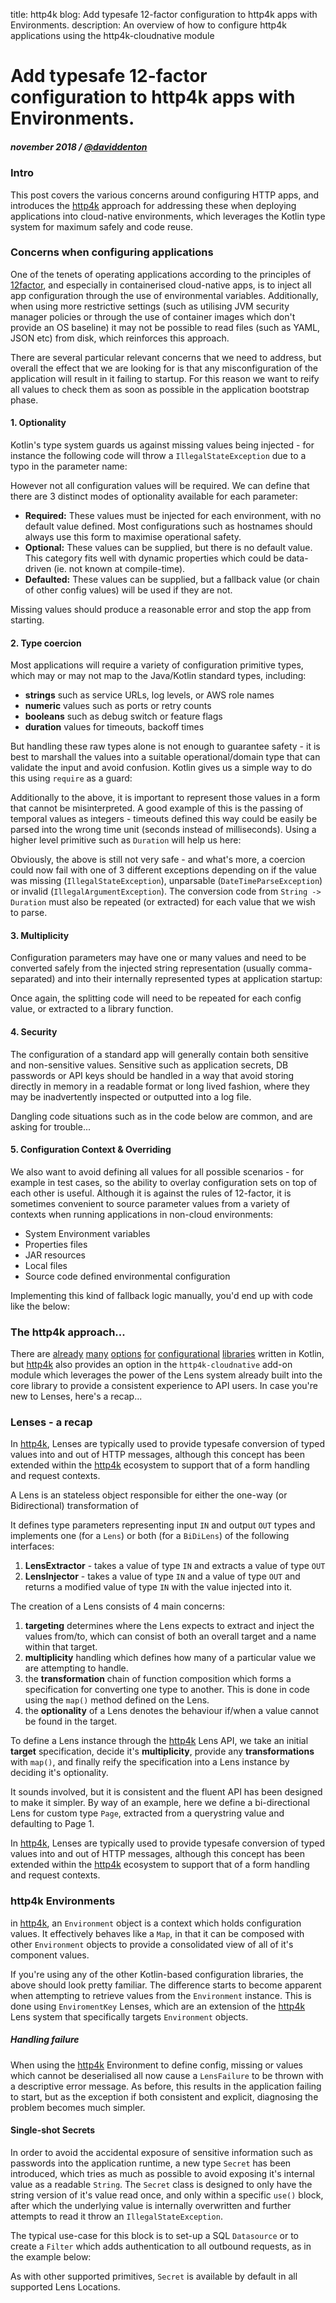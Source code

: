 title: http4k blog: Add typesafe 12-factor configuration to http4k apps with Environments.
description: An overview of how to configure http4k applications using the http4k-cloudnative module

# Add typesafe 12-factor configuration to http4k apps with Environments.

##### november 2018 / [@daviddenton][github]

### Intro
This post covers the various concerns around configuring HTTP apps, and introduces the [http4k] approach for addressing these when deploying applications into cloud-native environments, which leverages the Kotlin type system for maximum safely and code reuse.

### Concerns when configuring applications
One of the tenets of operating applications according to the principles of [12factor], 
and especially in containerised cloud-native apps, is to inject all app configuration through the use of environmental 
variables. Additionally, when using more restrictive settings (such as utilising JVM security manager policies or through 
the use of container images which don't provide an OS baseline) it may not be possible to read files (such as YAML, JSON 
etc) from disk, which reinforces this approach.

There are several particular relevant concerns that we need to address, but overall the effect that we are looking for is 
that any misconfiguration of the application will result in it failing to startup. For this reason we want to reify all 
values to check them as soon as possible in the application bootstrap phase.

#### 1. Optionality
Kotlin's type system guards us against missing values being injected - for instance the following code will throw a 
`IllegalStateException` due to a typo in the parameter name:

<script src="https://gist-it.appspot.com/https://github.com/http4k/http4k/blob/master/src/docs/tutorials/typesafe_configuration/pre/missing.kt"></script>

However not all configuration values will be required. We can define that there are 3 distinct modes of optionality 
available for each parameter:

- **Required:** These values must be injected for each environment, with no default value defined. Most configurations such 
as hostnames should always use this form to maximise operational safety.
- **Optional:** These values can be supplied, but there is no default value. This category fits well with dynamic properties 
which could be data-driven (ie. not known at compile-time).
- **Defaulted:** These values can be supplied, but a fallback value (or chain of other config values) will be used if they 
are not.

Missing values should produce a reasonable error and stop the app from starting.

#### 2. Type coercion
Most applications will require a variety of configuration primitive types, which may or may not map to the Java/Kotlin 
standard types, including:

- **strings** such as service URLs, log levels, or AWS role names
- **numeric** values such as ports or retry counts
- **booleans** such as debug switch or feature flags
- **duration** values for timeouts, backoff times

But handling these raw types alone is not enough to guarantee safety - it is best to marshall the values into a 
suitable operational/domain type that can validate the input and avoid confusion. Kotlin gives us a simple way to do this 
using `require` as a guard:

<script src="https://gist-it.appspot.com/https://github.com/http4k/http4k/blob/master/src/docs/tutorials/typesafe_configuration/pre/validation.kt"></script>

Additionally to the above, it is important to represent those values in a form that cannot be misinterpreted. A good 
example of this is the passing of temporal values as integers - timeouts defined this way could be easily be 
parsed into the wrong time unit (seconds instead of milliseconds). Using a higher level primitive such as `Duration` 
will help us here:

<script src="https://gist-it.appspot.com/https://github.com/http4k/http4k/blob/master/src/docs/tutorials/typesafe_configuration/pre/typesafe.kt"></script>
 
Obviously, the above is still not very safe - and what's more, a coercion could now fail with one of 3 different 
exceptions depending on if the value was missing (`IllegalStateException`), unparsable (`DateTimeParseException`) or 
invalid (`IllegalArgumentException`). The conversion code from `String -> Duration` must also be repeated (or extracted) 
for each value that we wish to parse.

#### 3. Multiplicity
Configuration parameters may have one or many values and need to be converted safely from the injected string 
representation (usually comma-separated) and into their internally represented types at application startup: 

<script src="https://gist-it.appspot.com/https://github.com/http4k/http4k/blob/master/src/docs/tutorials/typesafe_configuration/pre/multiplicity.kt"></script>

Once again, the splitting code will need to be repeated for each config value, or extracted to a library function.

#### 4. Security
The configuration of a standard app will generally contain both sensitive and non-sensitive values. Sensitive such as 
application secrets, DB passwords or API keys should be handled in a way that avoid storing directly in memory in a 
readable format or long lived fashion, where they may be inadvertently inspected or outputted into a log file.

Dangling code situations such as in the code below are common, and are asking for trouble...

<script src="https://gist-it.appspot.com/https://github.com/http4k/http4k/blob/master/src/docs/tutorials/typesafe_configuration/pre/secrets.kt"></script>

#### 5. Configuration Context & Overriding
We also want to avoid defining all values for all possible scenarios - for example in test cases, so the ability 
to overlay configuration sets on top of each other is useful. Although it is against the rules of 12-factor, it is sometimes 
convenient to source parameter values from a variety of contexts when running applications in non-cloud environments:

- System Environment variables
- Properties files
- JAR resources
- Local files
- Source code defined environmental configuration

Implementing this kind of fallback logic manually, you'd end up with code like the below: 

<script src="https://gist-it.appspot.com/https://github.com/http4k/http4k/blob/master/src/docs/tutorials/typesafe_configuration/pre/overriding.kt"></script>

### The http4k approach...
There are [already][properlty] [many][config4k] [options][konf] [for][cfg4k] [configurational][configur8] 
[libraries][kaconf] written in Kotlin, but [http4k] also provides an option in the `http4k-cloudnative` add-on module 
which leverages the power of the Lens system already built into the core library to provide a consistent experience to 
API users. In case you're new to Lenses, here's a recap...

### Lenses - a recap
In [http4k], Lenses are typically used to provide typesafe conversion of typed values into and out of HTTP messages, 
although this concept has been extended within the [http4k] ecosystem to support that of a form handling and request 
contexts.

A Lens is an stateless object responsible for either the one-way (or Bidirectional) transformation of

It defines type parameters representing input `IN` and output `OUT` types and implements 
one (for a `Lens`) or both (for a `BiDiLens`) of the following interfaces:

1. **LensExtractor** - takes a value of type `IN` and extracts a value of type `OUT`
2. **LensInjector** - takes a value of type `IN` and a value of type `OUT` and returns a modified value of type `IN` 
with the value injected into it.

<script src="https://gist-it.appspot.com/https://github.com/http4k/http4k/blob/master/src/docs/tutorials/typesafe_configuration/post/lens_definition.kt"></script>

The creation of a Lens consists of 4 main concerns:

1. **targeting** determines where the Lens expects to extract and inject the values from/to, which can consist of both 
an overall target and a name within that target.
2. **multiplicity** handling which defines how many of a particular value we are attempting to handle.
3. the **transformation** chain of function composition which forms a specification for converting one type to another. 
This is done in code using the `map()` method defined on the Lens.
4. the **optionality** of a Lens denotes the behaviour if/when a value cannot be found in the target.

To define a Lens instance through the [http4k] Lens API, we take an initial **target** specification, decide it's 
**multiplicity**, provide any **transformations** with `map()`, and finally reify the specification into a Lens instance 
by deciding it's optionality.

It sounds involved, but it is consistent and the fluent API has been designed to make it simpler. By way of an example, 
here we define a bi-directional Lens for custom type `Page`, extracted from a querystring value and defaulting to Page 1.

<script src="https://gist-it.appspot.com/https://github.com/http4k/http4k/blob/master/src/docs/tutorials/typesafe_configuration/post/lens_example.kt"></script>

In [http4k], Lenses are typically used to provide typesafe conversion of typed values into and out of HTTP messages, 
although this concept has been extended within the [http4k] ecosystem to support that of a form handling and request 
contexts.

### http4k Environments
in [http4k], an `Environment` object is a context which holds configuration values. It effectively behaves like a 
`Map`, in that it can be composed with other `Environment` objects to provide a consolidated view of all of it's 
component values. 

<script src="https://gist-it.appspot.com/https://github.com/http4k/http4k/blob/master/src/docs/tutorials/typesafe_configuration/post/overriding.kt"></script>

If you're using any of the other Kotlin-based configuration libraries, the above should look pretty familiar. The 
difference starts to become apparent when attempting to retrieve values from the `Environment` instance. This is done 
using `EnviromentKey` Lenses, which are an extension of the [http4k] Lens system that specifically targets `Environment` 
objects. 

<script src="https://gist-it.appspot.com/https://github.com/http4k/http4k/blob/master/src/docs/tutorials/typesafe_configuration/post/typesafe.kt"></script>

##### Handling failure
When using the [http4k] Environment to define config, missing or values which cannot be deserialised all now cause 
a `LensFailure` to be thrown with a descriptive error message. As before, this results in the application failing to 
start, but as the exception if both consistent and explicit, diagnosing the problem becomes much simpler.

#### Single-shot Secrets
In order to avoid the accidental exposure of sensitive information such as passwords into the application runtime, a new 
type `Secret` has been introduced, which tries as much as possible to avoid exposing it's internal value as a readable 
`String`. The `Secret` class is designed to only have the string version of it's value read once, and only within a 
specific `use()` block, after which the underlying value is internally overwritten and further attempts to read it throw 
an `IllegalStateException`. 

The typical use-case for this block is to set-up a SQL `Datasource` or to create a `Filter` which adds authentication to 
all outbound requests, as in the example below:

<script src="https://gist-it.appspot.com/https://github.com/http4k/http4k/blob/master/src/docs/tutorials/typesafe_configuration/post/secrets.kt"></script>

As with other supported primitives, `Secret` is available by default in all supported Lens Locations.

[github]: http://github.com/daviddenton
[http4k]: https://http4k.org
[12factor]: https://12factor.net/
[properlty]: https://github.com/ufoscout/properlty
[config4k]: https://github.com/config4k/config4k
[konf]: https://github.com/uchuhimo/konf
[cfg4k]: https://github.com/jdiazcano/cfg4k
[configur8]: https://github.com/daviddenton/configur8
[kaconf]: https://github.com/mariomac/kaconf
